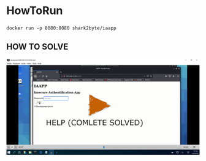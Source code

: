 # HowToRun

`docker run -p 8080:8080 shark2byte/iaapp`

## HOW TO SOLVE

[![Video of Solving](https://raw.githubusercontent.com/Sharkbyteprojects/IAAPP/shrx/i.png)](https://vimeo.com/456533890)